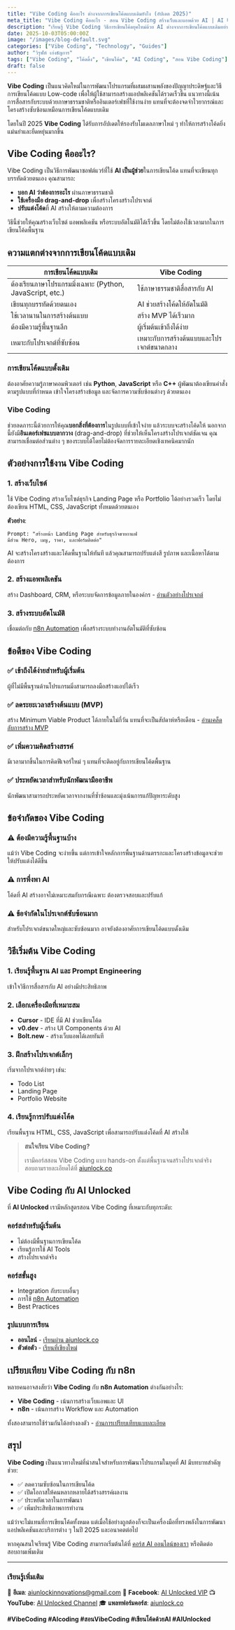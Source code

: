 ```yaml
---
title: "Vibe Coding คืออะไร ต่างจากการเขียนโค้ดแบบเดิมยังไง (อัปเดต 2025)"
meta_title: "Vibe Coding คืออะไร - สอน Vibe Coding สร้างเว็บและแอพด้วย AI | AI Unlocked"
description: "เรียนรู้ Vibe Coding วิธีการเขียนโค้ดยุคใหม่ด้วย AI ต่างจากการเขียนโค้ดแบบเดิมอย่างไร ข้อดี ข้อจำกัด และวิธีเริ่มต้นสำหรับผู้เริ่มต้น"
date: 2025-10-03T05:00:00Z
image: "/images/blog-default.svg"
categories: ["Vibe Coding", "Technology", "Guides"]
author: "วิรุฬห์ เก่งธัญการ"
tags: ["Vibe Coding", "โค้ดดิ้ง", "เขียนโค้ด", "AI Coding", "สอน Vibe Coding"]
draft: false
---
```


**Vibe Coding** เป็นแนวคิดใหม่ในการพัฒนาโปรแกรมที่ผสมผสานพลังของปัญญาประดิษฐ์และวิธีการเขียนโค้ดแบบ Low-code เพื่อให้ผู้ใช้สามารถสร้างแอปพลิเคชันได้รวดเร็วขึ้น แนวทางนี้เน้นการสื่อสารกับระบบด้วยภาษาธรรมชาติหรืออินเตอร์เฟซที่ใช้งานง่าย แทนที่จะต้องจดจำไวยากรณ์และโครงสร้างซับซ้อนเหมือนการเขียนโค้ดแบบเดิม

โดยในปี 2025 **Vibe Coding** ได้รับการอัปเดตให้รองรับโมเดลภาษาใหม่ ๆ ทำให้การสร้างโค้ดยิ่งแม่นยำและยืดหยุ่นมากขึ้น

## Vibe Coding คืออะไร?

Vibe Coding เป็นวิธีการพัฒนาซอฟต์แวร์ที่ใช้ **AI เป็นผู้ช่วย**ในการเขียนโค้ด แทนที่จะเขียนทุกบรรทัดด้วยตนเอง คุณสามารถ:

- **บอก AI ว่าต้องการอะไร** ผ่านภาษาธรรมชาติ
- **ใช้เครื่องมือ drag-and-drop** เพื่อสร้างโครงสร้างโปรเจกต์
- **ปรับแต่งโค้ด**ที่ AI สร้างให้ตามความต้องการ

วิธีนี้ช่วยให้คุณสร้างเว็บไซต์ แอพพลิเคชัน หรือระบบอัตโนมัติได้เร็วขึ้น โดยไม่ต้องใช้เวลามากในการเขียนโค้ดพื้นฐาน

## ความแตกต่างจากการเขียนโค้ดแบบเดิม

| การเขียนโค้ดแบบเดิม | Vibe Coding |
|---------------------|-------------|
| ต้องเรียนภาษาโปรแกรมมิ่งเฉพาะ (Python, JavaScript, etc.) | ใช้ภาษาธรรมชาติสื่อสารกับ AI |
| เขียนทุกบรรทัดด้วยตนเอง | AI ช่วยสร้างโค้ดให้อัตโนมัติ |
| ใช้เวลานานในการสร้างต้นแบบ | สร้าง MVP ได้เร็วมาก |
| ต้องมีความรู้พื้นฐานลึก | ผู้เริ่มต้นเข้าถึงได้ง่าย |
| เหมาะกับโปรเจกต์ที่ซับซ้อน | เหมาะกับการสร้างต้นแบบและโปรเจกต์ขนาดกลาง |

### การเขียนโค้ดแบบดั้งเดิม

ต้องอาศัยความรู้ภาษาคอมพิวเตอร์ เช่น **Python**, **JavaScript** หรือ **C++** ผู้พัฒนาต้องเขียนคำสั่งตามรูปแบบที่กำหนด เข้าใจโครงสร้างข้อมูล และจัดการความซับซ้อนต่างๆ ด้วยตนเอง

### Vibe Coding

ช่วยลดภาระนี้ด้วยการให้คุณ**บอกสิ่งที่ต้องการ**ในรูปแบบที่เข้าใจง่าย แล้วระบบจะสร้างโค้ดให้ นอกจากนี้ยังมี**อินเตอร์เฟซแบบลากวาง** (drag-and-drop) ที่ช่วยให้เห็นโครงสร้างโปรเจกต์ชัดเจน คุณสามารถเชื่อมต่อส่วนต่าง ๆ ของระบบได้โดยไม่ต้องจัดการรายละเอียดเชิงเทคนิคมากนัก

## ตัวอย่างการใช้งาน Vibe Coding

### 1. **สร้างเว็บไซต์**
ใช้ Vibe Coding สร้างเว็บไซต์ธุรกิจ Landing Page หรือ Portfolio ได้อย่างรวดเร็ว โดยไม่ต้องเขียน HTML, CSS, JavaScript ทั้งหมดด้วยตนเอง

**ตัวอย่าง**:
```
Prompt: "สร้างหน้า Landing Page สำหรับธุรกิจขายกาแฟ
มีส่วน Hero, เมนู, ราคา, และฟอร์มติดต่อ"
```

AI จะสร้างโครงสร้างและโค้ดพื้นฐานให้ทันที แล้วคุณสามารถปรับแต่งสี รูปภาพ และเนื้อหาได้ตามต้องการ

### 2. **สร้างแอพพลิเคชัน**
สร้าง Dashboard, CRM, หรือระบบจัดการข้อมูลภายในองค์กร - [อ่านตัวอย่างโปรเจกต์](/blog/vibe-coding-project-examples)

### 3. **สร้างระบบอัตโนมัติ**
เชื่อมต่อกับ [n8n Automation](/blog/sorn-n8n-automation) เพื่อสร้างระบบทำงานอัตโนมัติที่ซับซ้อน

## ข้อดีของ Vibe Coding

### ✅ เข้าถึงได้ง่ายสำหรับผู้เริ่มต้น
ผู้ที่ไม่มีพื้นฐานด้านโปรแกรมมิ่งสามารถลงมือสร้างแอปได้เร็ว

### ✅ ลดระยะเวลาสร้างต้นแบบ (MVP)
สร้าง Minimum Viable Product ได้ภายในไม่กี่วัน แทนที่จะเป็นสัปดาห์หรือเดือน - [อ่านเคล็ดลับการสร้าง MVP](/blog/vibe-coding-mvp)

### ✅ เพิ่มความคิดสร้างสรรค์
มีเวลามากขึ้นในการคิดฟีเจอร์ใหม่ ๆ แทนที่จะติดอยู่กับการเขียนโค้ดพื้นฐาน

### ✅ ประหยัดเวลาสำหรับนักพัฒนามืออาชีพ
นักพัฒนาสามารถประหยัดเวลาจากงานที่ซ้ำซ้อนและมุ่งเน้นการแก้ปัญหาระดับสูง

## ข้อจำกัดของ Vibe Coding

### ⚠️ ต้องมีความรู้พื้นฐานบ้าง
แม้ว่า Vibe Coding จะง่ายขึ้น แต่การเข้าใจหลักการพื้นฐานด้านตรรกะและโครงสร้างข้อมูลจะช่วยให้ปรับแต่งได้ดีขึ้น

### ⚠️ การพึ่งพา AI
โค้ดที่ AI สร้างอาจไม่เหมาะสมกับกรณีเฉพาะ ต้องตรวจสอบและปรับแก้

### ⚠️ ข้อจำกัดในโปรเจกต์ซับซ้อนมาก
สำหรับโปรเจกต์ขนาดใหญ่และซับซ้อนมาก อาจยังต้องอาศัยการเขียนโค้ดแบบดั้งเดิม

## วิธีเริ่มต้น Vibe Coding

### 1. เรียนรู้พื้นฐาน AI และ Prompt Engineering
เข้าใจวิธีการสื่อสารกับ AI อย่างมีประสิทธิภาพ

### 2. เลือกเครื่องมือที่เหมาะสม
- **Cursor** - IDE ที่มี AI ช่วยเขียนโค้ด
- **v0.dev** - สร้าง UI Components ด้วย AI
- **Bolt.new** - สร้างเว็บแอพได้เลยทันที

### 3. ฝึกสร้างโปรเจกต์เล็กๆ
เริ่มจากโปรเจกต์ง่ายๆ เช่น:
- Todo List
- Landing Page
- Portfolio Website

### 4. เรียนรู้การปรับแต่งโค้ด
เรียนพื้นฐาน HTML, CSS, JavaScript เพื่อสามารถปรับแต่งโค้ดที่ AI สร้างให้

> **สนใจเรียน Vibe Coding?**
>
> เรามีคอร์สสอน Vibe Coding แบบ hands-on ตั้งแต่พื้นฐานจนสร้างโปรเจกต์จริง สอบถามรายละเอียดได้ที่ [aiunlock.co](https://aiunlock.co/)

## Vibe Coding กับ AI Unlocked

ที่ **AI Unlocked** เรามีหลักสูตรสอน Vibe Coding ที่เหมาะกับทุกระดับ:

### คอร์สสำหรับผู้เริ่มต้น
- ไม่ต้องมีพื้นฐานการเขียนโค้ด
- เรียนรู้การใช้ AI Tools
- สร้างโปรเจกต์จริง

### คอร์สขั้นสูง
- Integration กับระบบอื่นๆ
- การใช้ [n8n Automation](/blog/n8n-vs-vibe-coding)
- Best Practices

### รูปแบบการเรียน
- **ออนไลน์** - [เรียนผ่าน aiunlock.co](https://aiunlock.co/)
- **ตัวต่อตัว** - [เรียนที่เชียงใหม่](/blog/sorn-ai-chiangmai)

## เปรียบเทียบ Vibe Coding กับ n8n

หลายคนอาจสงสัยว่า **Vibe Coding** กับ **n8n Automation** ต่างกันอย่างไร:

- **Vibe Coding** - เน้นการสร้างเว็บแอพและ UI
- **n8n** - เน้นการสร้าง Workflow และ Automation

ทั้งสองสามารถใช้ร่วมกันได้อย่างลงตัว - [อ่านการเปรียบเทียบแบบละเอียด](/blog/n8n-vs-vibe-coding)

## สรุป

**Vibe Coding** เป็นแนวทางใหม่ที่น่าสนใจสำหรับการพัฒนาโปรแกรมในยุคที่ AI มีบทบาทสำคัญ ช่วย:
- ✅ ลดความซับซ้อนในการเขียนโค้ด
- ✅ เปิดโอกาสให้คนหลากหลายได้สร้างสรรค์ผลงาน
- ✅ ประหยัดเวลาในการพัฒนา
- ✅ เพิ่มประสิทธิภาพการทำงาน

แม้ว่าจะไม่แทนที่การเขียนโค้ดทั้งหมด แต่เมื่อใช้อย่างถูกต้องก็จะเป็นเครื่องมือที่ทรงพลังในการพัฒนาแอปพลิเคชันและบริการต่าง ๆ ในปี 2025 และอนาคตต่อไป

หากคุณสนใจเรียนรู้ Vibe Coding สามารถเริ่มต้นได้ที่ [คอร์ส AI ออนไลน์ของเรา](/blog/course-ai-online-thai) หรือติดต่อสอบถามเพิ่มเติม

---

### เรียนรู้เพิ่มเติม

📧 **อีเมล**: aiunlockinnovations@gmail.com
📱 **Facebook**: [AI Unlocked VIP](https://www.facebook.com/aiunlockedvip)
📺 **YouTube**: [AI Unlocked Channel](https://www.youtube.com/@AIUnlocked168)
🎓 **แพลทฟอร์มคอร์ส**: [aiunlock.co](https://aiunlock.co/)

**#VibeCoding #AIcoding #สอนVibeCoding #เขียนโค้ดด้วยAI #AIUnlocked**
